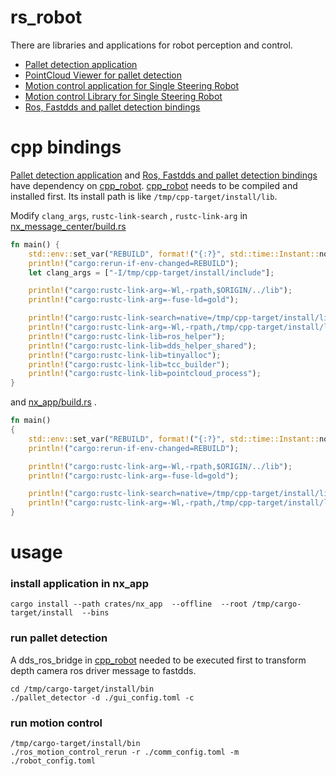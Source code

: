 # rs_robot
There are libraries and applications for robot perception and control.
- [Pallet detection application](crates/nx_app/src/bin/pallet_detector.rs)
- [PointCloud Viewer for pallet detection](crates/nx_gui/examples/point_cloud_viewer.rs)
- [Motion control application for Single Steering Robot](crates/nx_app/src/bin/ros_motion_control_rerun.rs)
- [Motion control Library for Single Steering Robot](crates/nx_robot)
- [Ros, Fastdds and pallet detection bindings](crates/nx_message_center)

# cpp bindings
[Pallet detection application](crates/nx_app/src/bin/pallet_detector.rs) and [Ros, Fastdds and pallet detection bindings](crates/nx_message_center) have dependency on [cpp_robot](https://github.com/waxz/cpp_robot).
[cpp_robot](https://github.com/waxz/cpp_robot) needs to be compiled and installed first.
Its install path is like `/tmp/cpp-target/install/lib`.


Modify `clang_args`, `rustc-link-search` ,  `rustc-link-arg` in 
[nx_message_center/build.rs](crates/nx_message_center/build.rs)
```rust
fn main() {
    std::env::set_var("REBUILD", format!("{:?}", std::time::Instant::now()));
    println!("cargo:rerun-if-env-changed=REBUILD");
    let clang_args = ["-I/tmp/cpp-target/install/include"];

    println!("cargo:rustc-link-arg=-Wl,-rpath,$ORIGIN/../lib");
    println!("cargo:rustc-link-arg=-fuse-ld=gold");

    println!("cargo:rustc-link-search=native=/tmp/cpp-target/install/lib");
    println!("cargo:rustc-link-arg=-Wl,-rpath,/tmp/cpp-target/install/lib");
    println!("cargo:rustc-link-lib=ros_helper");
    println!("cargo:rustc-link-lib=dds_helper_shared");
    println!("cargo:rustc-link-lib=tinyalloc");
    println!("cargo:rustc-link-lib=tcc_builder");
    println!("cargo:rustc-link-lib=pointcloud_process");
}
```



and [nx_app/build.rs](crates/nx_app/build.rs)
. 
```rust
fn main()
{
    std::env::set_var("REBUILD", format!("{:?}", std::time::Instant::now()));
    println!("cargo:rerun-if-env-changed=REBUILD");

    println!("cargo:rustc-link-arg=-Wl,-rpath,$ORIGIN/../lib");
    println!("cargo:rustc-link-arg=-fuse-ld=gold");

    println!("cargo:rustc-link-search=native=/tmp/cpp-target/install/lib");
    println!("cargo:rustc-link-arg=-Wl,-rpath,/tmp/cpp-target/install/lib");
}
```
# usage

### install application in nx_app
```shell
cargo install --path crates/nx_app  --offline  --root /tmp/cargo-target/install  --bins 
```


### run pallet detection 

A dds_ros_bridge in [cpp_robot](https://github.com/waxz/cpp_robot) needed to be executed first to transform depth camera ros driver message to fastdds.

```shell
cd /tmp/cargo-target/install/bin 
./pallet_detector -d ./gui_config.toml -c
```

### run motion control
```shell
/tmp/cargo-target/install/bin
./ros_motion_control_rerun -r ./comm_config.toml -m ./robot_config.toml
```